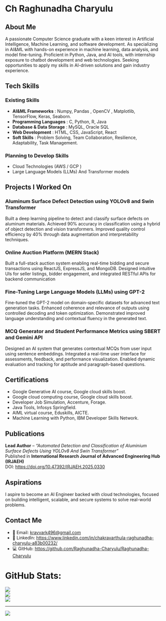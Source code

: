 # Ch Raghunadha Charyulu

## About Me
A passionate Computer Science graduate with a keen interest in Artificial Intelligence, Machine Learning, and software development. As specializing in AI&ML with hands-on experience in machine learning, data analysis, and model fine-tuning. Proficient in Python, Java, and AI tools, with internship exposure to chatbot development and web technologies. Seeking opportunities to apply my skills in AI-driven solutions and gain industry experience.

## Tech Skills

### Existing Skills
- **AI&ML Frameworks** :
  Numpy, Pandas , OpenCV , Matplotlib, TensorFlow, Keras, Seaborn.
- **Programming Languages**     : C, Python, R, Java
- **Database & Data Storage**   : MySQL, Oracle SQL  
- **Web Development**           : HTML, CSS, JavaScript, React   
- **Soft Skills**               : Problem Solving, Team Collaboration, Resilience, Adaptability, Task Management.
### Planning to Develop Skills
- Cloud Technologies (AWS / GCP ) 
- Large Language Models (LLMs) And Transformer models

## Projects I Worked On

### Aluminum Surface Defect Detection using YOLOv8 and Swin Transformer
Built a deep learning pipeline to detect and classify surface defects on aluminum materials. Achieved 90% accuracy in classification using a hybrid of object detection and vision transformers. Improved quality control efficiency by 40% through data augmentation and interpretability techniques.

### Online Auction Platform (MERN Stack)
Built a full-stack auction system enabling real-time bidding and secure transactions using ReactJS, ExpressJS, and MongoDB. Designed intuitive UIs for seller listings, bidder engagement, and integrated RESTful APIs for backend communication

### Fine-Tuning Large Language Models (LLMs) using GPT-2
Fine-tuned the GPT-2 model on domain-specific datasets for advanced text generation tasks. Enhanced coherence and relevance of outputs using controlled decoding and token optimization. Demonstrated improved language understanding and contextual fluency in the generated text.

### MCQ Generator and Student Performance Metrics using SBERT and Gemini API
Designed an AI system that generates contextual MCQs from user input using sentence embeddings. Integrated a real-time user interface for assessments, feedback, and performance visualization. Enabled dynamic evaluation and tracking for aptitude and paragraph-based questions.


## Certifications
- Google Generative AI course, Google cloud skills boost.                                                                                            
- Google cloud computing course, Google cloud skills boost.
- Developer Job Simulation, Accenture, Forage.
- Java Tools, Infosys Springfield.                                                                                                            
- AIML virtual course, Eduskills, AICTE.                                                                                                                       
- Machine Learning with Python, IBM Developer Skills Network.                                                                                                                                                     



## Publications
**Lead Author** – *“Automated Detection and Classification of Aluminium Surface Defects Using YOLOv8 And Swin 
Transformer”*  
Published in **International Research Journal of Advanced Engineering Hub (IRJAEH)**  
DOI: https://doi.org/10.47392/IRJAEH.2025.0330

## Aspirations
I aspire to become an AI Engineer backed with cloud technologies, focused on building intelligent, scalable, and secure systems to solve real-world problems.

## Contact Me

- 📧 Email: kravvark496@gmail.com 
- 🔗 LinkedIn: https://www.linkedin.com/in/chakravarthula-raghunadha-charyulu-a83b00232/  
- 💻 GitHub: https://github.com/Raghunadha-Charyulu/Raghunadha-Charyulu

#  GitHub Stats:
![](https://github-readme-stats.vercel.app/api?username=Raghunadha-Charyulu&theme=synthwave&hide_border=false&include_all_commits=false&count_private=false)<br/>
![](https://nirzak-streak-stats.vercel.app/?user=Raghunadha-Charyulu&theme=synthwave&hide_border=false)<br/>
![](https://github-readme-stats.vercel.app/api/top-langs/?username=Raghunadha-Charyulu&theme=synthwave&hide_border=false&include_all_commits=false&count_private=false&layout=compact)

---
[![](https://visitcount.itsvg.in/api?id=Raghunadha-Charyulu&icon=0&color=0)](https://visitcount.itsvg.in)

<!-- Proudly created with GPRM ( https://gprm.itsvg.in ) -->





